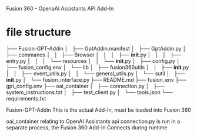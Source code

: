 

Fusion 360 - OpenaAI Assistants API Add-In


# file structure

├── Fusion-GPT-Addin
│   ├── GptAddin.manifest
│   ├── GptAddin.py
│   ├── commands
│   │   ├── Browser
│   │   │   ├── __init__.py
│   │   │   ├── entry.py
│   │   │   └── resources
│   │   └── __init__.py
│   ├── config.py
│   ├── fusion_config.env
│   └── lib
│       ├── fusion360utils
│       │   ├── __init__.py
│       │   ├── event_utils.py
│       │   └── general_utils.py
│       └── sutil
│           ├── __init__.py
│           └── fusion_interface.py
├── README.md
├── fusion_env
├── gpt_config.env
├── oai_container
│   ├── connection.py
│   ├── system_instructions.txt
│   ├── test_client.py
│   └── tools.json
└── requirements.txt




Fusion-GPT-Addin
    This is the actual Add-In, must be loaded into Fusion 360


oai_container
    relating to OpenAI Assistants api
    connection.py is run in a separate process, the Fusion 360 Add-In Connects during runtime
















